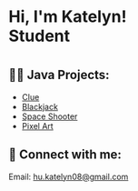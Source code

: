 <h1>Hi, I'm Katelyn! <br/>Student<h1>

<h2>👨‍💻 Java Projects:</h2>

- [Clue](https://github.com/HuKatelyn.LABURL)
- [Blackjack](https://github.com/HuKatelyn.LABURL)
- [Space Shooter](https://github.com/HuKatelyn.LABURL)
- [Pixel Art](https://github.com/HuKatelyn.LABURL)

<h2> 🤳 Connect with me:</h2>

Email: hu.katelyn08@gmail.com


<!--
**joshmadakor1/joshmadakor1** is a ✨ _special_ ✨ repository because its `README.md` (this file) appears on your GitHub profile.

Here are some ideas to get you started:

- 🔭 I’m currently working on ...
- 🌱 I’m currently learning ...
- 👯 I’m looking to collaborate on ...
- 🤔 I’m looking for help with ...
- 💬 Ask me about ...
- 📫 How to reach me: ...
- 😄 Pronouns: ...
- ⚡ Fun fact: ...
-->
